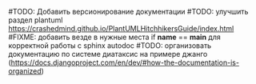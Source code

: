 #TODO: Добавить версионирование документации
#TODO: улучшить раздел plantuml https://crashedmind.github.io/PlantUMLHitchhikersGuide/index.html
#FIXME: добавить везде в нужные места if __name__ == __main__ для корректной работы с sphinx autodoc
#TODO: организовать документацию по системе диатаксис на примере джанго
(https://docs.djangoproject.com/en/dev/#how-the-documentation-is-organized)

